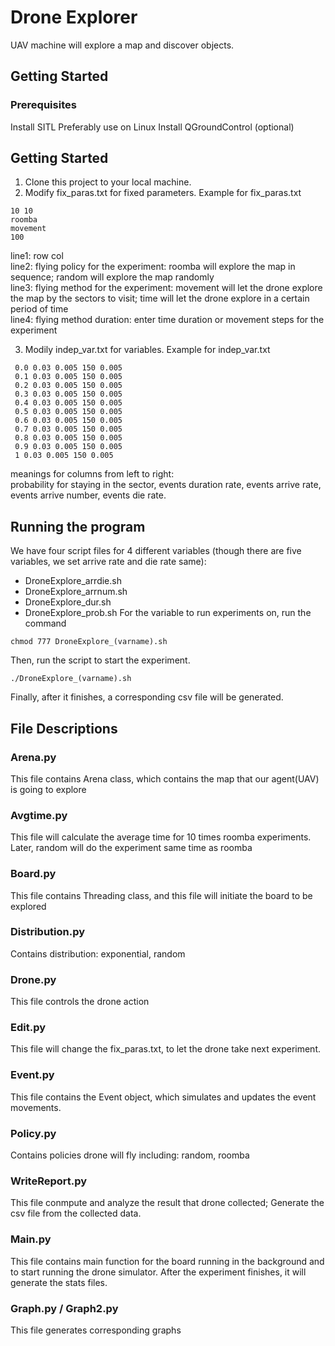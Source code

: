 # Drone Explorer

UAV machine will explore a map and discover objects. 

## Getting Started

### Prerequisites
Install SITL
Preferably use on Linux 
Install QGroundControl (optional)

## Getting Started

1. Clone this project to your local machine.
2. Modify fix_paras.txt for fixed parameters.
   Example for fix_paras.txt
```
10 10
roomba
movement
100    
```
   line1: row col<br />
   line2: flying policy for the experiment: roomba will explore the map in sequence; random will explore the map randomly<br />
   line3: flying method for the experiment: movement will let the drone explore the map by the sectors to visit; time will let the drone explore in a certain period of time<br />
   line4: flying method duration: enter time duration or movement steps for the experiment

3. Modily indep_var.txt for variables.
   Example for indep_var.txt
 ```
  0.0 0.03 0.005 150 0.005
  0.1 0.03 0.005 150 0.005
  0.2 0.03 0.005 150 0.005
  0.3 0.03 0.005 150 0.005
  0.4 0.03 0.005 150 0.005
  0.5 0.03 0.005 150 0.005
  0.6 0.03 0.005 150 0.005
  0.7 0.03 0.005 150 0.005
  0.8 0.03 0.005 150 0.005
  0.9 0.03 0.005 150 0.005
  1 0.03 0.005 150 0.005
 ```
   meanings for columns from left to right:<br />
   probability for staying in the sector, events duration rate, events arrive rate, events arrive number, events die rate.

## Running the program
We have four script files for 4 different variables (though there are five variables, we set arrive rate and die rate same):<br />
   - DroneExplore_arrdie.sh
   - DroneExplore_arrnum.sh
   - DroneExplore_dur.sh
   - DroneExplore_prob.sh
For the variable to run experiments on, run the command
```
chmod 777 DroneExplore_(varname).sh
```
Then, run the script to start the experiment.
```
./DroneExplore_(varname).sh
```
Finally, after it finishes, a corresponding csv file will be generated.


## File Descriptions
### Arena.py
This file contains Arena class, which contains the map that our agent(UAV) is going to explore
### Avgtime.py
This file will calculate the average time for 10 times roomba experiments. Later, random will do the experiment same time as roomba
### Board.py
This file contains Threading class, and this file will initiate the board to be explored
### Distribution.py
Contains distribution: exponential, random
### Drone.py
This file controls the drone action
### Edit.py
This file will change the fix_paras.txt, to let the drone take next experiment.
### Event.py
This file contains the Event object, which simulates and updates the event movements.
### Policy.py
Contains policies drone will fly including: random, roomba
### WriteReport.py
This file conmpute and analyze the result that drone collected; Generate the csv file from the collected data.
### Main.py
This file contains main function for the board running in the background and to start running the drone simulator. After the experiment finishes, it will generate the stats files.
### Graph.py / Graph2.py
This file generates corresponding graphs

